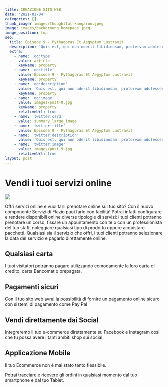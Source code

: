 ```yaml
---
title: CREAZIONE SITO WEB
date: '2021-01-04'
categories: []
thumb_image: images/thoughtful-kangaroo.jpeg
image: images/backgroung_homepage.jpeg
image_position: top
seo:
  title: Episode 9 - Pythagoras Et Aegyptum Lustravit
  description: 'Quis est, qui non oderit libidinosam, protervam adolescentiam'
  extra:
    - name: 'og:type'
      value: article
      keyName: property
    - name: 'og:title'
      value: Episode 9 - Pythagoras Et Aegyptum Lustravit
      keyName: property
    - name: 'og:description'
      value: 'Quis est, qui non oderit libidinosam, protervam adolescentiam'
      keyName: property
    - name: 'og:image'
      value: images/post-9.jpg
      keyName: property
      relativeUrl: true
    - name: 'twitter:card'
      value: summary_large_image
    - name: 'twitter:title'
      value: Episode 9 - Pythagoras Et Aegyptum Lustravit
    - name: 'twitter:description'
      value: 'Quis est, qui non oderit libidinosam, protervam adolescentiam'
    - name: 'twitter:image'
      value: images/post-9.jpg
      relativeUrl: true
layout: post
---
```

# **Vendi i tuoi servizi online**

![](/\_static/app-assets/thoughtful-aspen.png)

Offri servizi online e vuoi farli prenotare online sul tuo sito? Con il nuovo componente Servizi di Flazio puoi farlo con facilità! Potrai infatti configurare e rendere disponibili online diverse tipologie di servizi: i tuoi clienti potranno prenotare un corso, fissare un appuntamento con te o con un professionista del tuo staff, noleggiare qualsiasi tipo di prodotto oppure acquistare pacchetti. Qualsiasi sia il servizio che offri, i tuoi clienti potranno selezionare la data del servizio e pagarlo direttamente online.

## **​Qualsiasi carta**

I tuoi visitatori potranno pagare utilizzando comodamente la loro carta di credito, carta Bancomat o prepagata.

## **Pagamenti sicuri**

Con il tuo sito web avrai la possibilità di fornire un pagamento online sicuro con sistemi di pagamento come Pay Pal

## **Vendi direttamente dai Social**

Integreremo il tuo e-commerce direttamente su Facebook e Instagram cosi che tu possa avere i tanti ambiti shop sui social

## **Applicazione Mobile**

Il tuo Ecommerce non è mai stato tanto flessibile.

Potrai tracciare e ricevere gli ordini in qualsiasi momento dal tuo smartphone e dal tuo Tablet.
